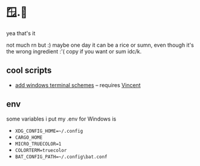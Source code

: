 # 🪟.📂

yea that's it

not much rn but :)
maybe one day it can be a rice or sumn, even though it's the wrong ingredient :'(
copy if you want or sum idc/k.

## cool scripts

- [add windows terminal schemes](./powershell/module/vincent.ps1) – requires [Vincent](https://github.com/rsteube/vincent)
 

## env

some variables i put my .env for Windows is

- `XDG_CONFIG_HOME=~/.config`
- `CARGO_HOME`
- `MICRO_TRUECOLOR=1`
- `COLORTERM=truecolor`
- `BAT_CONFIG_PATH=~/.config\bat.conf`
